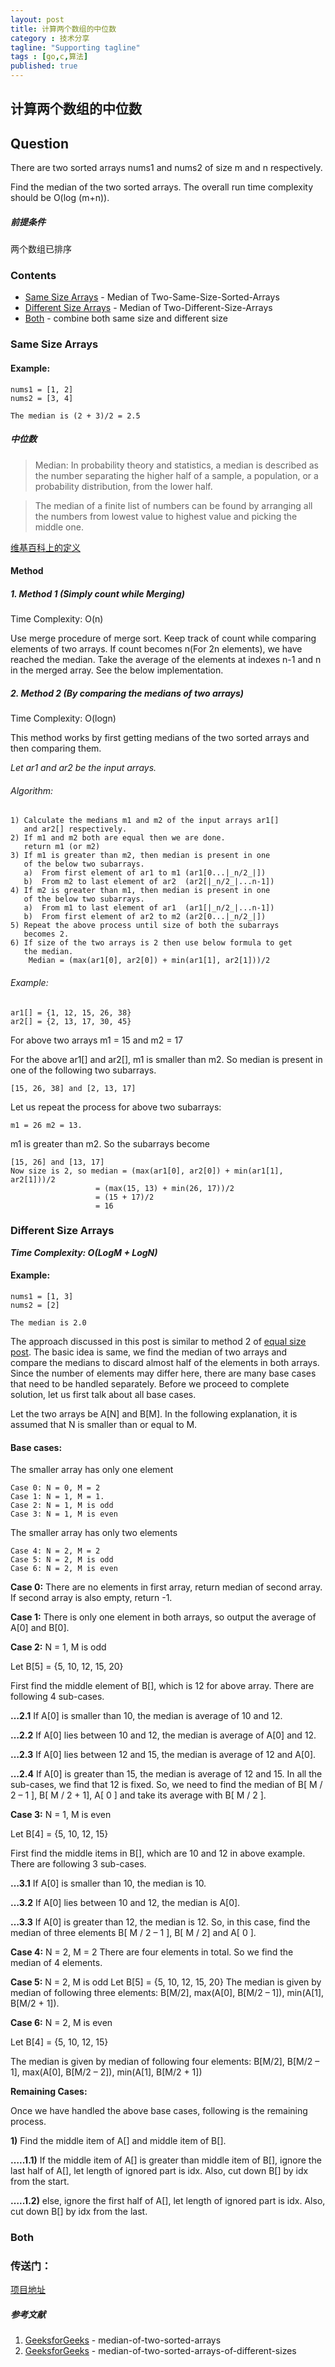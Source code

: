 ```yaml
---
layout: post
title: 计算两个数组的中位数
category : 技术分享
tagline: "Supporting tagline"
tags : [go,c,算法]
published: true
---
```


## 计算两个数组的中位数

## Question
There are two sorted arrays nums1 and nums2 of size m and n respectively.

Find the median of the two sorted arrays. The overall run time complexity should be O(log (m+n)).

##### 前提条件
两个数组已排序

### Contents
- [Same Size Arrays](#same-size-arrays) - Median of Two-Same-Size-Sorted-Arrays
- [Different Size Arrays](#different-size-arrays) - Median of Two-Different-Size-Arrays
- [Both](#both) - combine both same size and different size

<!--break-->

### Same Size Arrays

#### Example:
    nums1 = [1, 2]
    nums2 = [3, 4]

    The median is (2 + 3)/2 = 2.5

##### 中位数
>Median: In probability theory and statistics, a median is described
as the number separating the higher half of a sample, a population,
or a probability distribution, from the lower half.

>The median of a finite list of numbers can be found by arranging all
the numbers from lowest value to highest value and picking the middle one.

[维基百科上的定义](https://zh.wikipedia.org/wiki/中位數)

#### Method

##### 1. Method 1 (Simply count while Merging)

Time Complexity: O(n)

Use merge procedure of merge sort. Keep track of count while comparing elements of two arrays. If count becomes n(For 2n elements), we have reached the median. Take the average of the elements at indexes n-1 and n in the merged array. See the below implementation.

##### 2. Method 2 (By comparing the medians of two arrays)

Time Complexity: O(logn)

This method works by first getting medians of the two sorted arrays and then comparing them.

*Let ar1 and ar2 be the input arrays.*

###### Algorithm:

    1) Calculate the medians m1 and m2 of the input arrays ar1[] 
       and ar2[] respectively.
    2) If m1 and m2 both are equal then we are done.
       return m1 (or m2)
    3) If m1 is greater than m2, then median is present in one 
       of the below two subarrays.
       a)  From first element of ar1 to m1 (ar1[0...|_n/2_|])
       b)  From m2 to last element of ar2  (ar2[|_n/2_|...n-1])
    4) If m2 is greater than m1, then median is present in one    
       of the below two subarrays.
       a)  From m1 to last element of ar1  (ar1[|_n/2_|...n-1])
       b)  From first element of ar2 to m2 (ar2[0...|_n/2_|])
    5) Repeat the above process until size of both the subarrays 
       becomes 2.
    6) If size of the two arrays is 2 then use below formula to get 
       the median.
        Median = (max(ar1[0], ar2[0]) + min(ar1[1], ar2[1]))/2

###### Example:

    ar1[] = {1, 12, 15, 26, 38}
    ar2[] = {2, 13, 17, 30, 45}
    
For above two arrays m1 = 15 and m2 = 17

For the above ar1[] and ar2[], m1 is smaller than m2. So median is present in one of the following two subarrays.

    [15, 26, 38] and [2, 13, 17]

Let us repeat the process for above two subarrays:

    m1 = 26 m2 = 13.
    
m1 is greater than m2. So the subarrays become

    [15, 26] and [13, 17]
    Now size is 2, so median = (max(ar1[0], ar2[0]) + min(ar1[1], ar2[1]))/2
                       = (max(15, 13) + min(26, 17))/2 
                       = (15 + 17)/2
                       = 16
    
    
### Different Size Arrays

***Time Complexity: O(LogM + LogN)***

#### Example:

    nums1 = [1, 3]
    nums2 = [2]

    The median is 2.0

The approach discussed in this post is similar to method 2 of [equal size post](#same-size-arrays).
The basic idea is same, we find the median of two arrays and compare the medians
to discard almost half of the elements in both arrays. Since the number of
elements may differ here, there are many base cases that need to be handled
separately. Before we proceed to complete solution, let us first talk about
all base cases.

Let the two arrays be A[N] and B[M]. In the following explanation, it is assumed
that N is smaller than or equal to M.

#### Base cases:

The smaller array has only one element

    Case 0: N = 0, M = 2
    Case 1: N = 1, M = 1.
    Case 2: N = 1, M is odd
    Case 3: N = 1, M is even

The smaller array has only two elements

    Case 4: N = 2, M = 2
    Case 5: N = 2, M is odd
    Case 6: N = 2, M is even

**Case 0:** There are no elements in first array, return median of second array. If second array is also empty, return -1.

**Case 1:** There is only one element in both arrays, so output the average of A[0] and B[0].

**Case 2:** N = 1, M is odd

Let B[5] = {5, 10, 12, 15, 20}

First find the middle element of B[], which is 12 for above array. There are following 4 sub-cases.

**…2.1** If A[0] is smaller than 10, the median is average of 10 and 12.

**…2.2** If A[0] lies between 10 and 12, the median is average of A[0] and 12.

**…2.3** If A[0] lies between 12 and 15, the median is average of 12 and A[0].

**…2.4** If A[0] is greater than 15, the median is average of 12 and 15.
In all the sub-cases, we find that 12 is fixed. So, we need to find the median of B[ M / 2 – 1 ], B[ M / 2 + 1], A[ 0 ] and take its average with B[ M / 2 ].

**Case 3:** N = 1, M is even

Let B[4] = {5, 10, 12, 15}

First find the middle items in B[], which are 10 and 12 in above example. There are following 3 sub-cases.

**…3.1** If A[0] is smaller than 10, the median is 10.

**…3.2** If A[0] lies between 10 and 12, the median is A[0].

**…3.3** If A[0] is greater than 12, the median is 12.
So, in this case, find the median of three elements B[ M / 2 – 1 ], B[ M / 2] and A[ 0 ].

**Case 4:** N = 2, M = 2
There are four elements in total. So we find the median of 4 elements.

**Case 5:** N = 2, M is odd
Let B[5] = {5, 10, 12, 15, 20}
The median is given by median of following three elements: B[M/2], max(A[0], B[M/2 – 1]), min(A[1], B[M/2 + 1]).

**Case 6:** N = 2, M is even

Let B[4] = {5, 10, 12, 15}

The median is given by median of following four elements: B[M/2], B[M/2 – 1], max(A[0], B[M/2 – 2]), min(A[1], B[M/2 + 1])

**Remaining Cases:**

Once we have handled the above base cases, following is the remaining process.

**1)** Find the middle item of A[] and middle item of B[].

**…..1.1)** If the middle item of A[] is greater than middle item of B[], ignore the last half of A[], let length of ignored part is idx. Also, cut down B[] by idx from the start.

**…..1.2)** else, ignore the first half of A[], let length of ignored part is idx. Also, cut down B[] by idx from the last.

### Both

### 传送门：
[项目地址](https://github.com/blurty/algorithms/tree/master/median-of-arrays)

##### 参考文献
1. [GeeksforGeeks](http://www.geeksforgeeks.org/median-of-two-sorted-arrays/) - median-of-two-sorted-arrays
2. [GeeksforGeeks](http://www.geeksforgeeks.org/median-of-two-sorted-arrays-of-different-sizes/) - median-of-two-sorted-arrays-of-different-sizes
